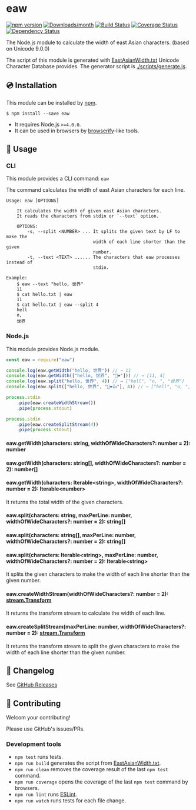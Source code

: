 # eaw

[![npm version](https://img.shields.io/npm/v/eaw.svg)](https://www.npmjs.com/package/eaw)
[![Downloads/month](https://img.shields.io/npm/dm/eaw.svg)](http://www.npmtrends.com/eaw)
[![Build Status](https://travis-ci.org/mysticatea/eaw.svg?branch=master)](https://travis-ci.org/mysticatea/eaw)
[![Coverage Status](https://codecov.io/gh/mysticatea/eaw/branch/master/graph/badge.svg)](https://codecov.io/gh/mysticatea/eaw)
[![Dependency Status](https://david-dm.org/mysticatea/eaw.svg)](https://david-dm.org/mysticatea/eaw)

The Node.js module to calculate the width of east Asian characters. (based on Unicode 9.0.0)

The script of this module is generated with [EastAsianWidth.txt] Unicode Character Database provides.
The generator script is [./scripts/generate.js].

## 💿 Installation

This module can be installed by [npm].

    $ npm install --save eaw

- It requires Node.js `>=4.0.0`.
- It can be used in browsers by [browserify]-like tools.

## 📖 Usage

### CLI

This module provides a CLI command: `eaw`

The command calculates the width of east Asian characters for each line.

```
Usage: eaw [OPTIONS]

    It calculates the width of given east Asian characters.
    It reads the characters from stdin or `--text` option.

    OPTIONS:
        -s, --split <NUMBER> ... It splits the given text by LF to make the
                                 width of each line shorter than the given
                                 number.
        -t, --text <TEXT> ...... The characters that eaw processes instead of
                                 stdin.

Example:
    $ eaw --text "hello, 世界"
    11
    $ cat hello.txt | eaw
    11
    $ cat hello.txt | eaw --split 4
    hell
    o,
    世界
```

### Node.js

This module provides Node.js module.

```js
const eaw = require("eaw")

console.log(eaw.getWidth("hello, 世界")) // → 11
console.log(eaw.getWidth(["hello, 世界", "🌟❤"])) // → [11, 4]
console.log(eaw.split("hello, 世界", 4)) // → ["hell", "o, ", "世界"]
console.log(eaw.split(["hello, 世界", "🌟❤👍"], 4)) // → ["hell", "o, ", "世界", "🌟❤", "👍"]

process.stdin
    .pipe(eaw.createWidthStream())
    .pipe(process.stdout)

process.stdin
    .pipe(eaw.createSplitStream(4))
    .pipe(process.stdout)
```

#### eaw.getWidth(characters: string, widthOfWideCharacters?: number = 2): number

#### eaw.getWidth(characters: string[], widthOfWideCharacters?: number = 2): number[]

#### eaw.getWidth(characters: Iterable&lt;string>, widthOfWideCharacters?: number = 2): Iterable&lt;number>

It returns the total width of the given characters.

#### eaw.split(characters: string, maxPerLine: number, widthOfWideCharacters?: number = 2): string[]

#### eaw.split(characters: string[], maxPerLine: number, widthOfWideCharacters?: number = 2): string[]

#### eaw.split(characters: Iterable&lt;string>, maxPerLine: number, widthOfWideCharacters?: number = 2): Iterable&lt;string>

It splits the given characters to make the width of each line shorter than the given number.

#### eaw.createWidthStream(widthOfWideCharacters?: number = 2): [stream.Transform]

It returns the transform stream to calculate the width of each line.

#### eaw.createSplitStream(maxPerLine: number, widthOfWideCharacters?: number = 2): [stream.Transform]

It returns the transform stream to split the given characters to make the width of each line shorter than the given number.

## 📰 Changelog

See [GitHub Releases]

## 💪 Contributing

Welcom your contributing!

Please use GitHub's issues/PRs.

### Development tools

- `npm test` runs tests.
- `npm run build` generates the script from [EastAsianWidth.txt].
- `npm run clean` removes the coverage result of the last `npm test` command.
- `npm run coverage` opens the coverage of the last `npm test` command by browsers.
- `npm run lint` runs [ESLint].
- `npm run watch` runs tests for each file change.

[EastAsianWidth.txt]: http://www.unicode.org/Public/UCD/latest/ucd/EastAsianWidth.txt
[./scripts/generate.js]: ./scripts/generate.js
[npm]: https://www.npmjs.com/
[browserify]: http://browserify.org/
[stream.Transform]: https://nodejs.org/api/stream.html#stream_class_stream_transform
[GitHub Releases]: https://github.com/mysticatea/eaw/releases
[ESLint]: http://eslint.org/
